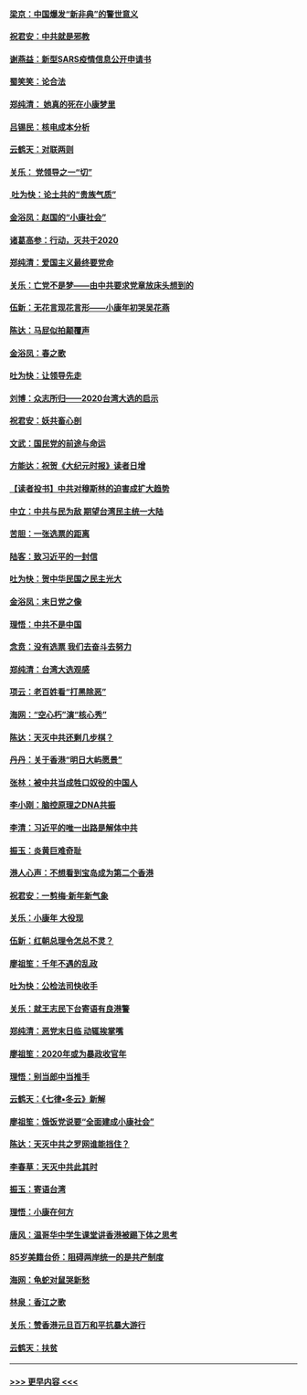 #### [梁京：中国爆发“新非典”的警世意义](../pages/nsc993/n11812554.md?t=01221631) 
#### [祝君安：中共就是邪教](../pages/nsc993/n11812431.md?t=01221631) 
#### [谢燕益：新型SARS疫情信息公开申请书](../pages/nsc993/n11808840.md?t=01221631) 
#### [蜀笑笑：论合法](../pages/nsc993/n11808064.md?t=01221631) 
#### [郑纯清： 她真的死在小康梦里](../pages/nsc993/n11806623.md?t=01221631) 
#### [吕锡民：核电成本分析](../pages/nsc993/n11806284.md?t=01221631) 
#### [云鹤天：对联两则](../pages/nsc993/n11805957.md?t=01221631) 
#### [关乐： 党领导之一“切”](../pages/nsc993/n11804505.md?t=01221631) 
#### [ 吐为快：论土共的“贵族气质”](../pages/nsc993/n11804490.md?t=01221631) 
#### [金浴凤：赵国的“小康社会”](../pages/nsc993/n11804452.md?t=01221631) 
#### [诸葛高参：行动，灭共于2020](../pages/nsc993/n11804120.md?t=01221631) 
#### [郑纯清：爱国主义最终要党命](../pages/nsc993/n11802197.md?t=01221631) 
#### [关乐：亡党不是梦——由中共要求党章放床头想到的](../pages/nsc993/n11802156.md?t=01221631) 
#### [伍新：无花言现花言形——小康年初哭吴花燕](../pages/nsc993/n11800044.md?t=01221631) 
#### [陈达：马屁似拍颠覆声](../pages/nsc993/n11800010.md?t=01221631) 
#### [金浴凤：春之歌](../pages/nsc993/n11797687.md?t=01221631) 
#### [吐为快：让领导先走](../pages/nsc993/n11797512.md?t=01221631) 
#### [刘博：众志所归——2020台湾大选的启示](../pages/nsc993/n11796878.md?t=01221631) 
#### [祝君安：妖共畜心剖](../pages/nsc993/n11794273.md?t=01221631) 
#### [文武：国民党的前途与命运](../pages/nsc993/n11794198.md?t=01221631) 
#### [方能达：祝贺《大纪元时报》读者日增](../pages/nsc993/n11793807.md?t=01221631) 
#### [【读者投书】中共对穆斯林的迫害成扩大趋势](../pages/nsc993/n11791371.md?t=01221631) 
#### [中立：中共与民为敌 期望台湾民主统一大陆](../pages/nsc993/n11790392.md?t=01221631) 
#### [苦胆：一张选票的距离](../pages/nsc993/n11788914.md?t=01221631) 
#### [陆客：致习近平的一封信](../pages/nsc993/n11788867.md?t=01221631) 
#### [吐为快：贺中华民国之民主光大](../pages/nsc993/n11788618.md?t=01221631) 
#### [金浴凤：末日党之像](../pages/nsc993/n11787475.md?t=01221631) 
#### [理悟：中共不是中国](../pages/nsc993/n11787463.md?t=01221631) 
#### [念贲：没有选票  我们去奋斗去努力](../pages/nsc993/n11787398.md?t=01221631) 
#### [郑纯清：台湾大选观感](../pages/nsc993/n11786210.md?t=01221631) 
#### [项云：老百姓看“打黑除恶”](../pages/nsc993/n11785398.md?t=01221631) 
#### [海网：“空心朽”演“核心秀”](../pages/nsc993/n11783874.md?t=01221631) 
#### [陈达：天灭中共还剩几步棋？](../pages/nsc993/n11783719.md?t=01221631) 
#### [丹丹：关于香港“明日大屿愿景”](../pages/nsc993/n11783273.md?t=01221631) 
#### [张林：被中共当成牲口奴役的中国人](../pages/nsc993/n11782397.md?t=01221631) 
#### [李小刚：脑控原理之DNA共振](../pages/nsc993/n11780962.md?t=01221631) 
#### [李清：习近平的唯一出路是解体中共](../pages/nsc993/n11780866.md?t=01221631) 
#### [振玉：炎黄巨难奇耻](../pages/nsc993/n11779632.md?t=01221631) 
#### [港人心声：不想看到宝岛成为第二个香港](../pages/nsc993/n11778817.md?t=01221631) 
#### [祝君安：一剪梅‧新年新气象](../pages/nsc993/n11776340.md?t=01221631) 
#### [关乐：小康年 大役现](../pages/nsc993/n11774213.md?t=01221631) 
#### [伍新：红朝总理令怎总不灵？](../pages/nsc993/n11770813.md?t=01221631) 
#### [廖祖笙：千年不遇的乱政](../pages/nsc993/n11770373.md?t=01221631) 
#### [吐为快：公检法司快收手](../pages/nsc993/n11770359.md?t=01221631) 
#### [关乐：就王志民下台寄语有良港警](../pages/nsc993/n11769903.md?t=01221631) 
#### [郑纯清：恶党末日临 动辄挨掌嘴](../pages/nsc993/n11769356.md?t=01221631) 
#### [廖祖笙：2020年或为暴政收官年](../pages/nsc993/n11768216.md?t=01221631) 
#### [理悟：别当郎中当推手](../pages/nsc993/n11768243.md?t=01221631) 
#### [云鹤天：《七律▪冬云》新解](../pages/nsc993/n11768204.md?t=01221631) 
#### [廖祖笙：饿饭党说要“全面建成小康社会”](../pages/nsc993/n11767482.md?t=01221631) 
#### [陈达：天灭中共之罗网谁能挡住？](../pages/nsc993/n11767465.md?t=01221631) 
#### [李春草：天灭中共此其时](../pages/nsc993/n11767452.md?t=01221631) 
#### [振玉：寄语台湾](../pages/nsc993/n11767432.md?t=01221631) 
#### [理悟：小康在何方](../pages/nsc993/n11767394.md?t=01221631) 
#### [唐风：温哥华中学生课堂讲香港被踢下体之思考](../pages/nsc993/n11766848.md?t=01221631) 
#### [85岁美籍台侨：阻碍两岸统一的是共产制度](../pages/nsc993/n11765043.md?t=01221631) 
#### [海网：龟蛇对鼠哭新愁](../pages/nsc993/n11764895.md?t=01221631) 
#### [林泉：香江之歌](../pages/nsc993/n11764415.md?t=01221631) 
#### [关乐：赞香港元旦百万和平抗暴大游行](../pages/nsc993/n11764382.md?t=01221631) 
#### [云鹤天：扶贫](../pages/nsc993/n11764245.md?t=01221631) 

----
#### [ >>> 更早内容 <<< ](../indexes/nsc993-earlier.md)
